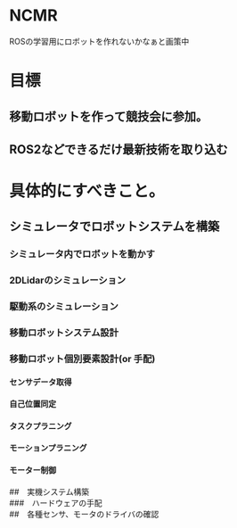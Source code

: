 # NCMR

ROSの学習用にロボットを作れないかなぁと画策中

# 目標  
## 移動ロボットを作って競技会に参加。  
## ROS2などできるだけ最新技術を取り込む  

# 具体的にすべきこと。  
## シミュレータでロボットシステムを構築  
### シミュレータ内でロボットを動かす  
### 2DLidarのシミュレーション  
### 駆動系のシミュレーション  
### 移動ロボットシステム設計  
### 移動ロボット個別要素設計(or 手配)  
#### センサデータ取得  
#### 自己位置同定  
#### タスクプラニング  
#### モーションプラニング  
#### モーター制御  

##　実機システム構築  
###　ハードウェアの手配  
##　各種センサ、モータのドライバの確認  
